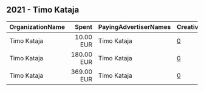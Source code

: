## 2021 - Timo Kataja 
|OrganizationName|Spent|PayingAdvertiserNames|CreativeUrls|Impressions|Genders|AgeBrackets|CountryCodes|BillingAddresses|CandidateBallotInformation|
|:---|---:|:---|:---|---:|:---|:---|:---|:---|:---|
|Timo Kataja|10.00 EUR|Timo Kataja|[0](https://www.snap.com/political-ads/asset/bdb10f7fa52801891462185f5be5e3d2d88992525e917867d7f664fb5a209ba0?mediaType=jpg)|5,440||18-35|finland|FI|Timo Kataja|
|Timo Kataja|180.00 EUR|Timo Kataja|[0](https://www.snap.com/political-ads/asset/77cfaedd75025b6580e37f00a8f530aeefaad496af0258386413658186345558?mediaType=jpeg)|65,341||18-32|finland|FI|Timo Kataja|
|Timo Kataja|369.00 EUR|Timo Kataja|[0](https://www.snap.com/political-ads/asset/bdb10f7fa52801891462185f5be5e3d2d88992525e917867d7f664fb5a209ba0?mediaType=jpg)|148,404||18-35|finland|FI|Timo Kataja|
